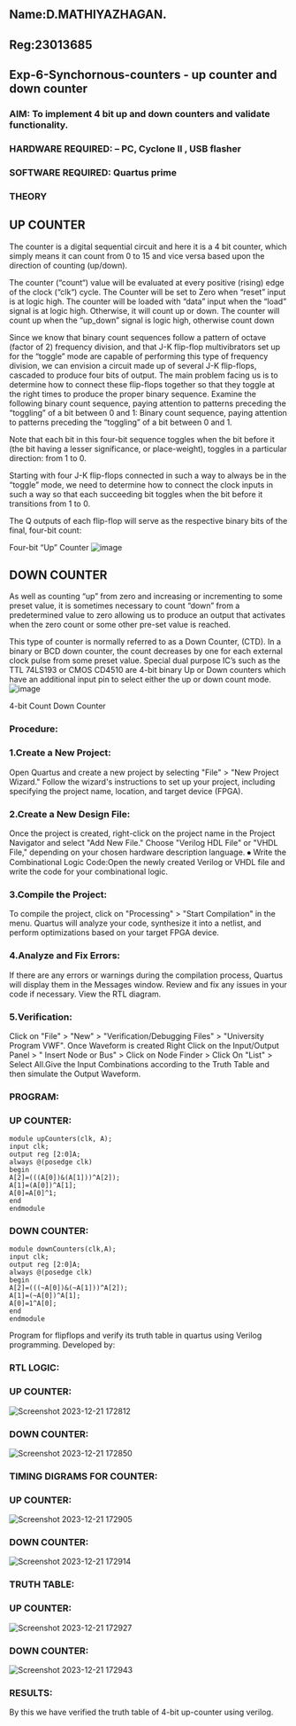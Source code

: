 ## Name:D.MATHIYAZHAGAN.
## Reg:23013685

## Exp-6-Synchornous-counters - up counter and down counter 
### AIM: To implement 4 bit up and down counters and validate  functionality.
### HARDWARE REQUIRED:  – PC, Cyclone II , USB flasher
### SOFTWARE REQUIRED:   Quartus prime
### THEORY 

## UP COUNTER 
The counter is a digital sequential circuit and here it is a 4 bit counter, which simply means it can count from 0 to 15 and vice versa based upon the direction of counting (up/down). 

The counter (“count“) value will be evaluated at every positive (rising) edge of the clock (“clk“) cycle.
The Counter will be set to Zero when “reset” input is at logic high.
The counter will be loaded with “data” input when the “load” signal is at logic high. Otherwise, it will count up or down.
The counter will count up when the “up_down” signal is logic high, otherwise count down

Since we know that binary count sequences follow a pattern of octave (factor of 2) frequency division, and that J-K flip-flop multivibrators set up for the “toggle” mode are capable of performing this type of frequency division, we can envision a circuit made up of several J-K flip-flops, cascaded to produce four bits of output.
The main problem facing us is to determine how to connect these flip-flops together so that they toggle at the right times to produce the proper binary sequence.
Examine the following binary count sequence, paying attention to patterns preceding the “toggling” of a bit between 0 and 1:
Binary count sequence, paying attention to patterns preceding the “toggling” of a bit between 0 and 1.

Note that each bit in this four-bit sequence toggles when the bit before it (the bit having a lesser significance, or place-weight), toggles in a particular direction: from 1 to 0.



 
 

Starting with four J-K flip-flops connected in such a way to always be in the “toggle” mode, we need to determine how to connect the clock inputs in such a way so that each succeeding bit toggles when the bit before it transitions from 1 to 0.

The Q outputs of each flip-flop will serve as the respective binary bits of the final, four-bit count:

 
 

Four-bit “Up” Counter
![image](https://user-images.githubusercontent.com/36288975/169644758-b2f4339d-9532-40c5-af40-8f4f8c942e2c.png)



## DOWN COUNTER 

As well as counting “up” from zero and increasing or incrementing to some preset value, it is sometimes necessary to count “down” from a predetermined value to zero allowing us to produce an output that activates when the zero count or some other pre-set value is reached.

This type of counter is normally referred to as a Down Counter, (CTD). In a binary or BCD down counter, the count decreases by one for each external clock pulse from some preset value. Special dual purpose IC’s such as the TTL 74LS193 or CMOS CD4510 are 4-bit binary Up or Down counters which have an additional input pin to select either the up or down count mode.
![image](https://user-images.githubusercontent.com/36288975/169644844-1a14e123-7228-4ed8-81a9-eb937dff4ac8.png)


4-bit Count Down Counter
### Procedure:

### 1.Create a New Project:
Open Quartus and create a new project by selecting "File" > "New Project Wizard." Follow the
wizard's instructions to set up your project, including specifying the project name, location, and
target device (FPGA).

### 2.Create a New Design File:
Once the project is created, right-click on the project name in the Project Navigator and select "Add
New File." Choose "Verilog HDL File" or "VHDL File," depending on your chosen hardware
description language. ⦁ Write the Combinational Logic Code:Open the newly created Verilog or
VHDL file and write the code for your combinational logic.

### 3.Compile the Project:
To compile the project, click on "Processing" > "Start Compilation" in the menu. Quartus will
analyze your code, synthesize it into a netlist, and perform optimizations based on your target
FPGA device.

### 4.Analyze and Fix Errors:
If there are any errors or warnings during the compilation process, Quartus will display them in the
Messages window. Review and fix any issues in your code if necessary. View the RTL diagram.

### 5.Verification:
Click on "File" > "New" > "Verification/Debugging Files" > "University Program VWF". Once
Waveform is created Right Click on the Input/Output Panel > " Insert Node or Bus" > Click on Node
Finder > Click On "List" > Select All.Give the Input Combinations according to the Truth Table and
then simulate the Output Waveform.

### PROGRAM:


### UP COUNTER:
~~~~
module upCounters(clk, A);
input clk;
output reg [2:0]A;
always @(posedge clk)
begin
A[2]=(((A[0])&(A[1]))^A[2]);
A[1]=(A[0])^A[1];
A[0]=A[0]^1;
end
endmodule
~~~~

### DOWN COUNTER:
~~~~
module downCounters(clk,A);
input clk;
output reg [2:0]A;
always @(posedge clk)
begin
A[2]=(((~A[0])&(~A[1]))^A[2]);
A[1]=(~A[0])^A[1];
A[0]=1^A[0];
end
endmodule
~~~~
Program for flipflops  and verify its truth table in quartus using Verilog programming.
Developed by: 

### RTL LOGIC:

### UP COUNTER:
![Screenshot 2023-12-21 172812](https://github.com/MathiyazhaganDhanapal/Exp-7-Synchornous-counters-/assets/145981115/10b9f9e2-e30f-47fd-85b5-c33a5b9d8d0b)

### DOWN COUNTER:  
![Screenshot 2023-12-21 172850](https://github.com/MathiyazhaganDhanapal/Exp-7-Synchornous-counters-/assets/145981115/d57eedb7-ae5d-4f18-b8b9-d901c61d375b)

### TIMING DIGRAMS FOR COUNTER:

### UP COUNTER:
![Screenshot 2023-12-21 172905](https://github.com/MathiyazhaganDhanapal/Exp-7-Synchornous-counters-/assets/145981115/5a6e0e97-7e4a-43c1-bed9-69d593c74ba4)

### DOWN COUNTER:  
![Screenshot 2023-12-21 172914](https://github.com/MathiyazhaganDhanapal/Exp-7-Synchornous-counters-/assets/145981115/4fbec307-c850-4c57-a24d-b2e42b3477ff)


### TRUTH TABLE:

### UP COUNTER:
![Screenshot 2023-12-21 172927](https://github.com/MathiyazhaganDhanapal/Exp-7-Synchornous-counters-/assets/145981115/08b5f60e-3642-44f5-812e-2e0d25bc2676)

### DOWN COUNTER:
![Screenshot 2023-12-21 172943](https://github.com/MathiyazhaganDhanapal/Exp-7-Synchornous-counters-/assets/145981115/87ed33b1-0ac3-456c-94fb-5c6a1c2b4a97)

### RESULTS:
By this we have verified the truth table of 4-bit up-counter using verilog.
